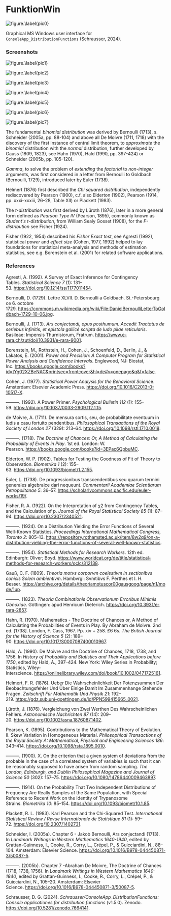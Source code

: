 # FunktionWin
![figure.\label{pic0}](FunktionWin.png)

Graphical MS Windows user interface for `ConsoleApp_DistributionFunctions` (Schrausser, 2024).

### Screenshots

![figure.\label{pic1}](pic1.jpg)


![figure.\label{pic2}](pic2.jpg)


![figure.\label{pic3}](pic3.jpg)


![figure.\label{pic4}](pic4.jpg)


![figure.\label{pic5}](pic5.jpg)


![figure.\label{pic6}](pic6.jpg)


![figure.\label{pic7}](pic7.jpg)

The fundamental *binomial distribution* was derived by Bernoulli (1713), s. Schneider (2005a, pp. 88-104) and above all De Moivre (1711, 1718) with the discovery of the first instance of central limit theorem, to *approximate* the *binomial* distribution with the *normal* distribution, further developed by Gauss (1809, 1823), see Hahn (1970), Hald (1990, pp. 397-424) or Schneider (2005b, pp. 105-120).

*Gamma*, to solve the problem of *extending* the *factorial* to *non-integer* arguments, was first considered in a letter from Bernoulli to Goldbach (Bernoulli, 1729), introduced later by Euler (1738).

Helmert (1876) first described the *Chi squared distribution*, independently rediscovered by Pearson (1900), c.f. also Elderton (1902), Pearson (1914, pp. xxxi–xxxiii, 26–28, Table XII) or Plackett (1983).

The *t-distribution* was first derived by Lüroth (1876), later in a more general form defined as *Pearson Type IV* (Pearson, 1895), commonly known as *Student's t-distribution*, from William Sealy Gosset (1908), for the *F-distribution* see Fisher (1924).

Fisher (1922, 1954) described his *Fisher Exact test*, see Agresti (1992), statistical *power* and *effect size* (Cohen, 1977, 1992) helped to lay foundations for statistical meta-analysis and methods of estimation statistics, see e.g. Borenstein et al. (2001) for related software applications. 

### References

Agresti, A. (1992). A Survey of Exact Inference for Contingency Tables. *Statistical Science 7* (1): 131–53. https://doi.org/10.1214/ss/1177011454.

Bernoulli, D. (1729). Lettre XLVII. D. Bernoulli a Goldbach. St.-Petersbourg ce 6. octobre 1729. https://commons.m.wikimedia.org/wiki/File:DanielBernoulliLetterToGoldbach-1729-10-06.jpg.

Bernoulli, J. (1713). *Ars conjectandi, opus posthumum. Accedit Tractatus de seriebus infinitis, et epistola gallicé scripta de ludo pilae reticularis*. Basileae: Impensis Thurnisiorum, Fratrum. https://www.e-rara.ch/zut/doi/10.3931/e-rara-9001.

Borenstein, M., Rothstein, H., Cohen, J., Schoenfeld, D., Berlin, J., & Lakatos, E. (2001). *Power and Precision: A Computer Program for Statistical Power Analysis and Confidence Intervals*. Englewood, NJ: Biostat, Inc. https://books.google.com/books?id=tYg02XZBeNAC&printsec=frontcover&hl=de#v=onepage&q&f=false.

Cohen, J. (1977). *Statistical Power Analysis for the Behavioral Scienc*e. Amsterdam: Elsevier Academic Press. https://doi.org/10.1016/C2013-0-10517-X.

———. (1992). A Power Primer. *Psychological Bulletin 112* (1): 155–59. https://doi.org/10.1037/0033-2909.112.1.15.

de Moivre, A. (1711). De mensura sortis, seu, de probabilitate eventuum in ludis a casu fortuito pendentibus. *Philosophical Transactions of the Royal Society of London 27* (329): 213–64. https://doi.org/10.1098/rstl.1710.0018.

———. (1718). *The Doctrine of Chances: Or, A Method of Calculating the Probability of Events in Play*. 1st ed. London: W. Pearson. https://books.google.com/books?id=3EPac6QpbuMC.

Elderton, W. P. (1902). Tables for Testing the Goodness of Fit of Theory to Observation. *Biometrika 1* (2): 155–63. https://doi.org/10.1093/biomet/1.2.155.

Euler, L. (1738). De progressionibus transcendentibus seu quarum termini generales algebraice dari nequeunt. *Commentarii Academiae Scientiarum Petropolitanae 5*: 36–57. https://scholarlycommons.pacific.edu/euler-works/19/.

Fisher, R. A. (1922). On the Interpretation of χ2 from Contingency Tables, and the Calculation of p. *Journal of the Royal Statistical Society 85* (1): 87–94. https://doi.org/10.2307/2340521.

———. (1924). On a Distribution Yielding the Error Functions of Several Well-Known Statistics. *Proceedings International Mathematical Congress, Toronto 2*: 805–13. https://repository.rothamsted.ac.uk/item/8w2q9/on-a-distribution-yielding-the-error-functions-of-several-well-known-statistics.

———. (1954). *Statistical Methods for Research Workers*. 12th ed. Edinburgh: Oliver; Boyd. https://www.worldcat.org/de/title/statistical-methods-for-research-workers/oclc/312138.

Gauß, C. F. (1809). *Theoria motvs corporvm coelestivm in sectionibvs conicis Solem ambientivm*. Hambvrgi: Svmtibvs F. Perthes et I. H. Besser. https://archive.org/details/theoriamotuscor00gausgoog/page/n1/mode/1up.

———. (1823). *Theoria Combinationis Observationum Erroribus Minimis Obnoxiae*. Göttingen: apud Henricum Dieterich. https://doi.org/10.3931/e-rara-2857.

Hahn, R. (1970). Mathematics - The Doctrine of Chances or, A Method of Calculating the Probabilities of Events in Play. By Abraham de Moivre. 2nd ed. [1738]. London, F. Cass, 1967. Pp. xiv + 258. £6 6s. *The British Journal for the History of Science 5* (2): 189–90. https://doi.org/10.1017/S0007087400010967.

Hald, A. (1990). De Moivre and the Doctrine of Chances, 1718, 1738, and 1756. In *History of Probability and Statistics and Their Applications before 1750*, edited by Hald, A., 397–424. New York: Wiley Series in Probability; Statistics, Wiley-Interscience. https://onlinelibrary.wiley.com/doi/book/10.1002/0471725161.

Helmert, F. R. (1876). Ueber Die Wahrscheinlichkeit Der Potenzsummen Der Beobachtungsfehler Und Über Einige Damit Im Zusammenhange Stehende Fragen. *Zeitschrift Für Mathematik Und Physik 21*: 192–219. https://gdz.sub.uni-goettingen.de/id/PPN599415665_0021.

Lüroth, J. (1876). Vergleichung von Zwei Werthen Des Wahrscheinlichen Fehlers. *Astronomische Nachrichten 87* (14): 209–20. https://doi.org/10.1002/asna.18760871402.

Pearson, K. (1895). Contributions to the Mathematical Theory of Evolution. II. Skew Variation in Homogeneous Material. *Philosophical Transactions of the Royal Society A: Mathematical, Physical and Engineering Sciences 186*: 343–414. https://doi.org/10.1098/rsta.1895.0010.

———. (1900). X. On the criterion that a given system of deviations from the probable in the case of a correlated system of variables is such that it can be reasonably supposed to have arisen from random sampling. *The London, Edinburgh, and Dublin Philosophical Magazine and Journal of Science 50* (302): 157–75. https://doi.org/10.1080/14786440009463897.

———. (1914). On the Probability That Two Independent Distributions of Frequency Are Really Samples of the Same Population, with Special Reference to Recent Work on the Identity of Trypanosome Strains. *Biometrika 10*: 85–154. https://doi.org/10.1093/biomet/10.1.85.

Plackett, R. L. (1983). Karl Pearson and the Chi-Squared Test. *International Statistical Review / Revue Internationale de Statistique 51* (1): 59–72. https://doi.org/10.2307/1402731.

Schneider, I. (2005a). Chapter 6 - Jakob Bernoulli, Ars conjectandi (1713). In *Landmark Writings in Western Mathematics 1640-1940*, edited by Grattan-Guinness, I., Cooke, R., Corry, L., Crépel, P., & Guicciardini, N., 88–104. Amsterdam: Elsevier Science. https://doi.org/10.1016/B978-044450871-3/50087-5.

———. (2005b). Chapter 7 -Abraham De Moivre, The Doctrine of Chances (1718, 1738, 1756). In *Landmark Writings in Western Mathematics 1640-1940*, edited by Grattan-Guinness, I., Cooke, R., Corry, L., Crépel, P., & Guicciardini, N., 105–20. Amsterdam: Elsevier Science. https://doi.org/10.1016/B978-044450871-3/50087-5.

Schrausser, D. G. (2024). *Schrausser/ConsoleApp_DistributionFunctions: Console applicationes for distribution functions* (v1.5.0). Zenodo. https://doi.org/10.5281/zenodo.7664141.
